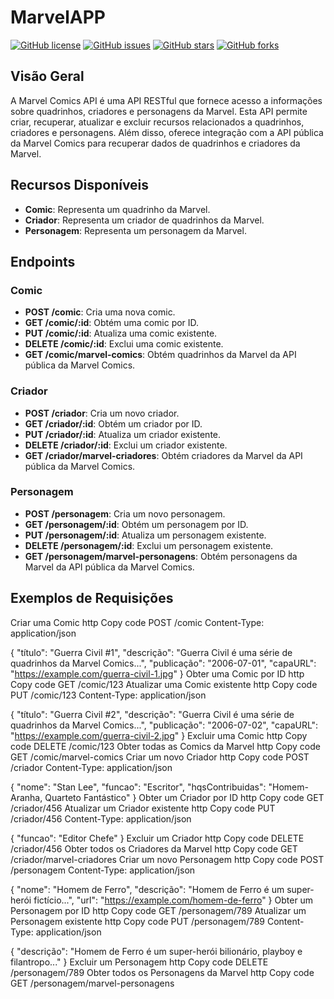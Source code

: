# MarvelAPP

[![GitHub license](https://img.shields.io/github/license/username/repository)](https://github.com/username/repository/blob/main/LICENSE)
[![GitHub issues](https://img.shields.io/github/issues/username/repository)](https://github.com/username/repository/issues)
[![GitHub stars](https://img.shields.io/github/stars/username/repository)](https://github.com/username/repository/stargazers)
[![GitHub forks](https://img.shields.io/github/forks/username/repository)](https://github.com/username/repository/network)

## Visão Geral

A Marvel Comics API é uma API RESTful que fornece acesso a informações sobre quadrinhos, criadores e personagens da Marvel. Esta API permite criar, recuperar, atualizar e excluir recursos relacionados a quadrinhos, criadores e personagens. Além disso, oferece integração com a API pública da Marvel Comics para recuperar dados de quadrinhos e criadores da Marvel.

## Recursos Disponíveis

- **Comic**: Representa um quadrinho da Marvel.
- **Criador**: Representa um criador de quadrinhos da Marvel.
- **Personagem**: Representa um personagem da Marvel.

## Endpoints

### Comic

- **POST /comic**: Cria uma nova comic.
- **GET /comic/:id**: Obtém uma comic por ID.
- **PUT /comic/:id**: Atualiza uma comic existente.
- **DELETE /comic/:id**: Exclui uma comic existente.
- **GET /comic/marvel-comics**: Obtém quadrinhos da Marvel da API pública da Marvel Comics.

### Criador

- **POST /criador**: Cria um novo criador.
- **GET /criador/:id**: Obtém um criador por ID.
- **PUT /criador/:id**: Atualiza um criador existente.
- **DELETE /criador/:id**: Exclui um criador existente.
- **GET /criador/marvel-criadores**: Obtém criadores da Marvel da API pública da Marvel Comics.

### Personagem

- **POST /personagem**: Cria um novo personagem.
- **GET /personagem/:id**: Obtém um personagem por ID.
- **PUT /personagem/:id**: Atualiza um personagem existente.
- **DELETE /personagem/:id**: Exclui um personagem existente.
- **GET /personagem/marvel-personagens**: Obtém personagens da Marvel da API pública da Marvel Comics.

## Exemplos de Requisições

Criar uma Comic
http
Copy code
POST /comic
Content-Type: application/json

{
  "título": "Guerra Civil #1",
  "descrição": "Guerra Civil é uma série de quadrinhos da Marvel Comics...",
  "publicação": "2006-07-01",
  "capaURL": "https://example.com/guerra-civil-1.jpg"
}
Obter uma Comic por ID
http
Copy code
GET /comic/123
Atualizar uma Comic existente
http
Copy code
PUT /comic/123
Content-Type: application/json

{
  "título": "Guerra Civil #2",
  "descrição": "Guerra Civil é uma série de quadrinhos da Marvel Comics...",
  "publicação": "2006-07-02",
  "capaURL": "https://example.com/guerra-civil-2.jpg"
}
Excluir uma Comic
http
Copy code
DELETE /comic/123
Obter todas as Comics da Marvel
http
Copy code
GET /comic/marvel-comics
Criar um novo Criador
http
Copy code
POST /criador
Content-Type: application/json

{
  "nome": "Stan Lee",
  "funcao": "Escritor",
  "hqsContribuidas": "Homem-Aranha, Quarteto Fantástico"
}
Obter um Criador por ID
http
Copy code
GET /criador/456
Atualizar um Criador existente
http
Copy code
PUT /criador/456
Content-Type: application/json

{
  "funcao": "Editor Chefe"
}
Excluir um Criador
http
Copy code
DELETE /criador/456
Obter todos os Criadores da Marvel
http
Copy code
GET /criador/marvel-criadores
Criar um novo Personagem
http
Copy code
POST /personagem
Content-Type: application/json

{
  "nome": "Homem de Ferro",
  "descrição": "Homem de Ferro é um super-herói fictício...",
  "url": "https://example.com/homem-de-ferro"
}
Obter um Personagem por ID
http
Copy code
GET /personagem/789
Atualizar um Personagem existente
http
Copy code
PUT /personagem/789
Content-Type: application/json

{
  "descrição": "Homem de Ferro é um super-herói bilionário, playboy e filantropo..."
}
Excluir um Personagem
http
Copy code
DELETE /personagem/789
Obter todos os Personagens da Marvel
http
Copy code
GET /personagem/marvel-personagens
